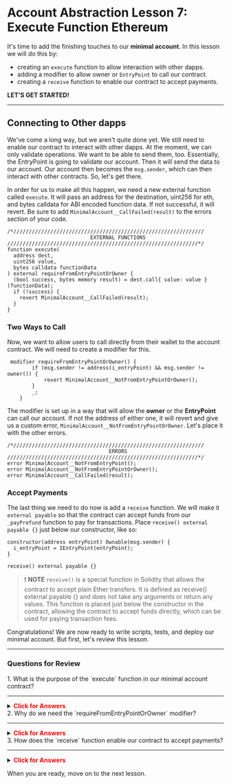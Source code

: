# Account Abstraction Lesson 7: Execute Function Ethereum

It's time to add the finishing touches to our **minimal account**. In this lesson we will do this by:

- creating an `execute` function to allow interaction with other dapps.
- adding a modifier to allow owner or `EntryPoint` to call our contract.
- creating a `receive` function to enable our contract to accept payments.

**LET'S GET STARTED!**

---

## Connecting to Other dapps

We've come a long way, but we aren't quite done yet. We still need to enable our contract to interact with other dapps. At the moment, we can only validate operations. We want to be able to send them, too. Essentially, the EntryPoint is going to validate our account. Then it will send the data to our account. Our account then becomes the `msg.sender`, which can then interact with other contracts. So, let's get there.

In order for us to make all this happen, we need a new external function called `execute`. It will pass an address for the destination, uint256 for eth, and bytes calldata for ABI encoded function data. If not successful, it will revert. Be sure to add `MinimalAccount__CallFailed(result)` to the errors section of your code.

```solidity
/*//////////////////////////////////////////////////////////////
                           EXTERNAL FUNCTIONS
//////////////////////////////////////////////////////////////*/
function execute(
  address dest,
  uint256 value,
  bytes calldata functionData
) external requireFromEntryPointOrOwner {
  (bool success, bytes memory result) = dest.call{ value: value }(functionData);
  if (!success) {
    revert MinimalAccount__CallFailed(result);
  }
}
```

### Two Ways to Call

Now, we want to allow users to call directly from their wallet to the account contract. We will need to create a modifier for this.

```solidity
 modifier requireFromEntryPointOrOwner() {
        if (msg.sender != address(i_entryPoint) && msg.sender != owner()) {
            revert MinimalAccount__NotFromEntryPointOrOwner();
        }
        _;
    }
```

The modifier is set up in a way that will allow the **owner** or the **EntryPoint** can call our account. If not the address of either one, it will revert and give us a custom error, `MinimalAccount__NotFromEntryPointOrOwner`. Let's place it with the other errors.

```solidity
/*//////////////////////////////////////////////////////////////
                                 ERRORS
//////////////////////////////////////////////////////////////*/
error MinimalAccount__NotFromEntryPoint();
error MinimalAccount__NotFromEntryPointOrOwner();
error MinimalAccount__CallFailed(result);
```

### Accept Payments

The last thing we need to do now is add a `receive` function. We will make it `external payable` so that the contract can accept funds from our `_payPrefund` function to pay for transactions. Place `receive() external payable {}` just below our constructor, like so:

```solidity
constructor(address entryPoint) Ownable(msg.sender) {
  i_entryPoint = IEntryPoint(entryPoint);
}

receive() external payable {}
```

> ❗ **NOTE** `receive()` is a special function in Solidity that allows the contract to accept plain Ether transfers. It is defined as receive() external payable {} and does not take any arguments or return any values. This function is placed just below the constructor in the contract, allowing the contract to accept funds directly, which can be used for paying transaction fees.

Congratulations! We are now ready to write scripts, tests, and deploy our minimal account. But first, let's review this lesson.

---

### Questions for Review

<summary>1. What is the purpose of the `execute` function in our minimal account contract?</summary>

---

<details>

**<summary><span style="color:red">Click for Answers</span></summary>**

It allows the minimal account contract to interact with other dapps by sending transactions.

</details>

<summary>2. Why do we need the `requireFromEntryPointOrOwner` modifier?</summary>

---

<details>

**<summary><span style="color:red">Click for Answers</span></summary>**

It ensures that only the EntryPoint contract or the owner of the minimal account contract can execute certain functions.

</details>

<summary>3. How does the `receive` function enable our contract to accept payments?</summary>

---

<details>

**<summary><span style="color:red">Click for Answers</span></summary>**

This is a special function in Solidity that allows the contract to accept plain Ether transfers.

</details>

When you are ready, move on to the next lesson.
